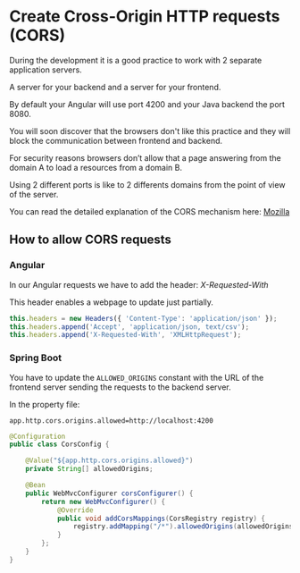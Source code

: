 # Create Cross-Origin HTTP requests (CORS)

During the development it is a good practice to work with 2 separate application servers.

A server for your backend and a server for your frontend.

By default your Angular will use port 4200 and your Java backend the port 8080.

You will soon discover that the browsers don't like this practice and they will block the communication between frontend and backend.

For security reasons browsers don’t allow that a page answering from the domain A to load a resources from a domain B.

Using 2 different ports is like to 2 differents domains from the point of view of the server.

You can read the detailed explanation of the CORS mechanism here: [Mozilla](https://developer.mozilla.org/en-US/docs/Web/HTTP/Access_control_CORS)

## How to allow CORS requests

### Angular

In our Angular requests we have to add the header:
_X-Requested-With_

This header enables a webpage to update just partially.

```typescript
this.headers = new Headers({ 'Content-Type': 'application/json' });
this.headers.append('Accept', 'application/json, text/csv');
this.headers.append('X-Requested-With', 'XMLHttpRequest');
```

### Spring Boot

You have to update the `ALLOWED_ORIGINS` constant with the URL of the frontend server sending the requests to the backend server.

In the property file:
```
app.http.cors.origins.allowed=http://localhost:4200
```

```java
@Configuration
public class CorsConfig {

    @Value("${app.http.cors.origins.allowed}")
    private String[] allowedOrigins;

    @Bean
    public WebMvcConfigurer corsConfigurer() {
        return new WebMvcConfigurer() {
            @Override
            public void addCorsMappings(CorsRegistry registry) {
                registry.addMapping("/*").allowedOrigins(allowedOrigins);
            }
        };
    }
}
```